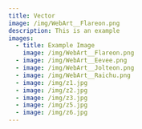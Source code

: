 ```yaml
---
title: Vector
image: /img/WebArt__Flareon.png
description: This is an example
images:
  - title: Example Image
    image: /img/WebArt__Flareon.png
  - image: /img/WebArt__Eevee.png
  - image: /img/WebArt__Jolteon.png
  - image: /img/WebArt__Raichu.png
  - image: /img/z1.jpg
  - image: /img/z2.jpg
  - image: /img/z3.jpg
  - image: /img/z5.jpg
  - image: /img/z6.jpg
---
```






